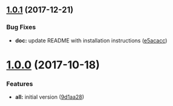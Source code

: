 <a name="1.0.1"></a>
## [1.0.1](https://github.com/tinesoft/ngx-wow/compare/v1.0.0...v1.0.1) (2017-12-21)


### Bug Fixes

* **doc:** update README with installation instructions ([e5acacc](https://github.com/tinesoft/ngx-wow/commit/e5acacc))



<a name="1.0.0"></a>
# [1.0.0](https://github.com/tinesoft/ngx-wow/compare/9d1aa28...v1.0.0) (2017-10-18)


### Features

* **all:** initial version ([9d1aa28](https://github.com/tinesoft/ngx-wow/commit/9d1aa28))



